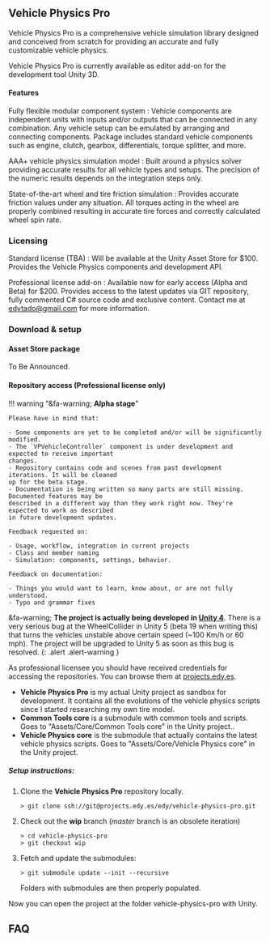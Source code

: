 
## Vehicle Physics Pro

Vehicle Physics Pro is a comprehensive vehicle simulation library designed and conceived from
scratch for providing an accurate and fully customizable vehicle physics.

Vehicle Physics Pro is currently available as editor add-on for the development tool Unity 3D.

#### Features

Fully flexible modular component system
:	Vehicle components are independent units with inputs and/or outputs that can be connected in
	any combination. Any vehicle setup can be emulated by arranging and connecting components.
	Package includes standard vehicle components such as engine, clutch, gearbox, differentials,
	torque splitter, and more.

AAA+ vehicle physics simulation model
:	Built around a physics solver providing accurate results for all vehicle types and setups.
	The precision of the numeric results depends on the integration steps only.

State-of-the-art wheel and tire friction simulation
:	Provides accurate friction values under any situation. All torques acting in the wheel are
	properly combined resulting in accurate tire forces and correctly calculated wheel spin rate.

### Licensing

Standard license (TBA)
:	Will be available at the Unity Asset Store for $100. Provides the Vehicle Physics components
	and development API.

Professional license add-on
:	Available now for early access (Alpha and Beta) for $200. Provides access to the latest
	updates via GIT repository, fully commented C# source code and exclusive content. Contact me
	at [edytado@gmail.com](mailto:edytado@gmail.com) for more information.

### Download & setup

#### Asset Store package

To Be Announced.

#### Repository access (Professional license only)

!!! warning "&fa-warning; **Alpha stage**"

	Please have in mind that:

	- Some components are yet to be completed and/or will be significantly modified.
	- The `VPVehicleController` component is under development and expected to receive important
	changes.
	- Repository contains code and scenes from past development iterations. It will be cleaned
	up for the beta stage.
	- Documentation is being written so many parts are still missing. Documented features may be
	described in a different way than they work right now. They're expected to work as described
	in future development updates.

	Feedback requested on:

	- Usage, workflow, integration in current projects
	- Class and member naming
	- Simulation: components, settings, behavior.

	Feedback on documentation:

	- Things you would want to learn, know about, or are not fully understood.
	- Typo and grammar fixes

&fa-warning; **The project is actually being developed in <u>Unity 4</u>**. There is a very serious
bug at the WheelCollider in Unity 5 (beta 19 when writing this) that turns the vehicles unstable
above certain speed (~100 Km/h or 60 mph). The project will be upgraded to Unity 5 as soon as this
bug is resolved.
{: .alert .alert-warning }

As professional licensee you should have received credentials for accessing the repositories. You
can browse them at [projects.edy.es](http://projects.edy.es).

- **Vehicle Physics Pro** is my actual Unity project as sandbox for development. It contains all
the evolutions of the vehicle physics scripts since I started researching my own tire model.
- **Common Tools core** is a submodule with common tools and scripts. Goes to "Assets/Core/Common Tools core" in the Unity project..
- **Vehicle Physics core** is the submodule that actually contains the latest vehicle physics
scripts. Goes to "Assets/Core/Vehicle Physics core" in the Unity project.

##### Setup instructions:

1.	Clone the **Vehicle Physics Pro** repository locally.

		> git clone ssh://git@projects.edy.es/edy/vehicle-physics-pro.git

2.	Check out the **wip** branch (_master_ branch is an obsolete iteration)

		> cd vehicle-physics-pro
		> git checkout wip

3. 	Fetch and update the submodules:

		> git submodule update --init --recursive

	Folders with submodules are then properly populated.

Now you can open the project at the folder vehicle-physics-pro with Unity.



## FAQ


